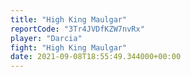 ```yaml
---
title: "High King Maulgar"
reportCode: "3Tr4JVDfKZW7nvRx"
player: "Darcia"
fight: "High King Maulgar"
date: 2021-09-08T18:55:49.344000+00:00
---
```

